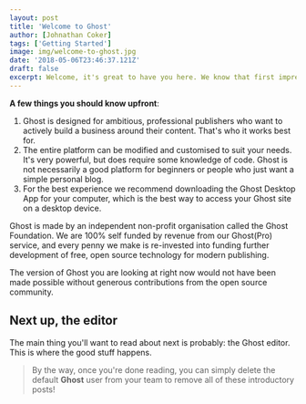 ```yaml
---
layout: post
title: 'Welcome to Ghost'
author: [Johnathan Coker]
tags: ['Getting Started']
image: img/welcome-to-ghost.jpg
date: '2018-05-06T23:46:37.121Z'
draft: false
excerpt: Welcome, it's great to have you here. We know that first impressions are important, so we've populated your new site with some initial getting started posts that will help you get familiar with everything in no time.
---
```


**A few things you should know upfront**:

1. Ghost is designed for ambitious, professional publishers who want to actively build a business around their content. That's who it works best for.
2. The entire platform can be modified and customised to suit your needs. It's very powerful, but does require some knowledge of code. Ghost is not necessarily a good platform for beginners or people who just want a simple personal blog.
3. For the best experience we recommend downloading the Ghost Desktop App for your computer, which is the best way to access your Ghost site on a desktop device.

Ghost is made by an independent non-profit organisation called the Ghost Foundation. We are 100% self funded by revenue from our Ghost(Pro) service, and every penny we make is re-invested into funding further development of free, open source technology for modern publishing.

The version of Ghost you are looking at right now would not have been made possible without generous contributions from the open source community.

## Next up, the editor

The main thing you'll want to read about next is probably: the Ghost editor. This is where the good stuff happens.

> By the way, once you're done reading, you can simply delete the default **Ghost** user from your team to remove all of these introductory posts!
